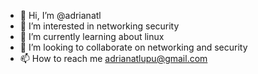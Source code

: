 - 👋 Hi, I’m @adrianatl
- 👀 I’m interested in networking security
- 🌱 I’m currently learning about linux
- 💞️ I’m looking to collaborate on networking and security
- 📫 How to reach me adrianatlupu@gmail.com


<!---
adrianatl/adrianatl is a ✨ special ✨ repository because its `README.md` (this file) appears on your GitHub profile.
You can click the Preview link to take a look at your changes.
--->
